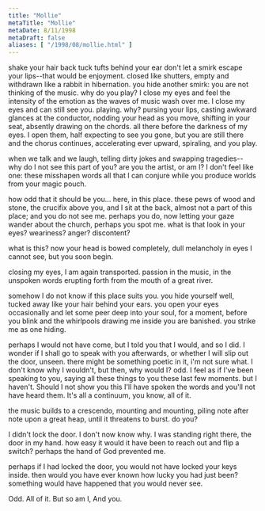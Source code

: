 ```yaml
---
title: "Mollie"
metaTitle: "Mollie"
metaDate: 8/11/1998
metaDraft: false
aliases: [ "/1998/08/mollie.html" ]
---
```


shake your hair back
tuck tufts behind your ear
don't let a smirk escape
your lips--that would be
enjoyment.
closed like shutters,
empty and withdrawn
like a rabbit in hibernation.
you hide another smirk:
you are not thinking of the
music.
why do you play?
I close my eyes and feel
the intensity of the emotion
as the waves of music
wash over me.
I close my eyes and
can still see you.
playing.
why?
pursing your lips,
casting awkward glances
at the conductor,
nodding your head as you move,
shifting in your seat,
absently drawing on the chords.
all there before the darkness
of my eyes.
I open them, half expecting
to see you gone, but you are
still there and the chorus
continues, accelerating
ever upward, spiraling,
and you play.

when we talk and we
laugh, telling dirty jokes
and swapping tragedies--
why do I not see this part
of you? are you the artist,
or am I? I don't feel like one:
these misshapen words
all that I can conjure while
you produce worlds
from your magic pouch.

how odd that it should be
you... here, in this place.
these pews of wood and stone,
the crucifix above you, and
I sit at the back,
almost not a part of this place;
and you do not see me.
perhaps you do, now
letting your gaze wander
about the church,
perhaps you spot me.
what is that look in your eyes?
weariness? anger? discontent?

what is this? now your
head is bowed completely,
dull melancholy in eyes I
cannot see, but you soon begin.

closing my eyes, I am again
transported.
passion in the music, in the
unspoken words erupting forth
from the mouth of a great
river.

somehow I do not know
if this place suits you. you
hide yourself well, tucked away
like your hair behind your ears.
you open your eyes
occasionally and let some
peer deep into your soul,
for a moment, before you blink
and the whirlpools drawing me inside
you are banished. you strike me as one hiding.

perhaps I would not have come,
but I told you that I would, and so I did.
I wonder if I shall go to speak with you
afterwards, or whether I will slip out the door,
unseen. there might be something poetic in it,
i'm not sure what. I don't know why I wouldn't,
but then, why would I?
odd. I feel as if I've been speaking to you,
saying all these things to you these last few moments.
but I haven't. Should I not show you this I'll have
spoken the words and you'll
not have heard them. It's all a continuum, you know,
all of it.

the music builds to a crescendo,
mounting and mounting,
piling note after note upon a great heap,
until it threatens to burst.
do you?

I didn't lock the door.
I don't now know why.
I was standing right there,
the door in my hand.
how easy it would it have been to reach
out and flip a switch?
perhaps the hand of God
prevented me.

perhaps if I had locked the door,
you would not have locked your keys
inside.
then would you have ever known
how lucky you had just been?
something would have happened
that you would never see.

Odd. All of it.
But so am I,
And you.
